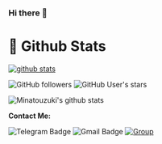 ### Hi there 👋 

#  🐙 **Github Stats**

[![github stats](https://github-readme-stats.vercel.app/api?username=minatouzuki&show_icons=true&theme=radical)](https://github.com/minatouzuki)

![GitHub followers](https://img.shields.io/github/followers/minatouzuki?color=aqua&label=Followers&style=for-the-badge)
![GitHub User's stars](https://img.shields.io/github/stars/minatouzuki?affiliations=OWNER&color=aqua&style=for-the-badge)

![Minatouzuki's github stats](https://github-readme-stats.vercel.app/api?username=minatouzuki&show_icons=true&include_all_commits=true&theme=tokyonight)


**Contact Me:**

![Telegram Badge](https://img.shields.io/badge/-MinatoUzuki-1ca0f1?style=flat-square&logo=telegram&logoColor=white&link=https://t.me/minatouzuki)
![Gmail Badge](https://img.shields.io/badge/-minatouzuki.me@gmail.com-c14438?style=flat-square&logo=Gmail&logoColor=white&link=minatouzuki.me@gmail.com)
[![Group](https://img.shields.io/badge/dynamic/json?logo=telegram&label=%40ChizuruSupport&labelColor=282c34&suffix=+members&color=2CA5E0&query=%24.data.totalSubs&url=https%3A%2F%2Fapi.spencerwoo.com%2Fsubstats%2F%3Fsource%3Dtelegram%26queryKey%3DChizuruSupport&longCache=true%22)](https://t.me/chizurusupport)
